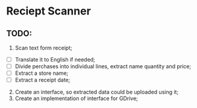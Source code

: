 # Reciept Scanner

## TODO:
1. Scan text form receipt;
  -[ ] Translate it to English if needed;
  -[ ] Divide perchases into individual lines, extract name quantity and price;
  -[ ] Extract a store name;
  -[ ] Extract a receipt date;
2. Create an interface, so extracted data could be uploaded using it;
3. Create an implementation of interface for GDrive;
